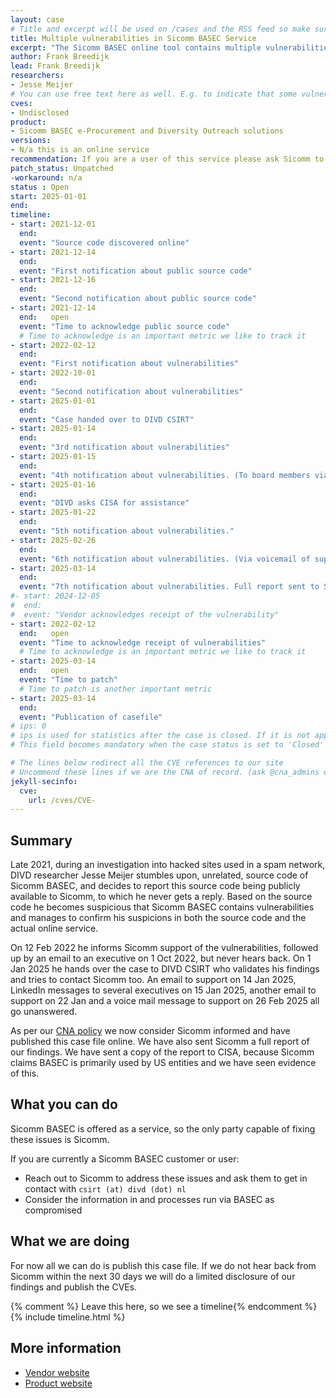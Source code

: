 ```yaml
---
layout: case
# Title and excerpt will be used on /cases and the RSS feed so make sure they reflect the case well
title: Multiple vulnerabilities in Sicomm BASEC Service
excerpt: "The Sicomm BASEC online tool contains multiple vulnerabilities."
author: Frank Breedijk
lead: Frank Breedijk
researchers:
- Jesse Meijer
# You can use free text here as well. E.g. to indicate that some vulnerabilities don't have CVEs assigned (yet). But, given that we discovered that you should always be able to get a CVE id from @cna_admins on Slack
cves:
- Undisclosed
product: 
- Sicomm BASEC e-Procurement and Diversity Outreach solutions
versions: 
- N/a this is an online service
recommendation: If you are a user of this service please ask Sicomm to fix these vulnerabilities
patch_status: Unpatched
-workaround: n/a
status : Open
start: 2025-01-01
end: 
timeline:
- start: 2021-12-01
  end:
  event: "Source code discovered online"
- start: 2021-12-14
  end:
  event: "First notification about public source code"
- start: 2021-12-16
  end:
  event: "Second notification about public source code"
- start: 2021-12-14
  end:   open
  event: "Time to acknowledge public source code"
  # Time to acknowledge is an important metric we like to track it
- start: 2022-02-12
  end:
  event: "First notification about vulnerabilities"
- start: 2022-10-01
  end:
  event: "Second notification about vulnerabilities"
- start: 2025-01-01
  end:
  event: "Case handed over to DIVD CSIRT"
- start: 2025-01-14
  end:
  event: "3rd notification about vulnerabilities"
- start: 2025-01-15
  end:
  event: "4th notification about vulnerabilities. (To board members via LinkedIn)"
- start: 2025-01-16
  end:
  event: "DIVD asks CISA for assistance"
- start: 2025-01-22
  end:
  event: "5th notification about vulnerabilities."
- start: 2025-02-26
  end:
  event: "6th notification about vulnerabilities. (Via voicemail of support)"
- start: 2025-03-14
  end:
  event: "7th notification about vulnerabilities. Full report sent to Sicomm and CISA"
#- start: 2024-12-05
#  end:
#  event: "Vendor acknowledges receipt of the vulnerability"
- start: 2022-02-12
  end:   open
  event: "Time to acknowledge receipt of vulnerabilities"
  # Time to acknowledge is an important metric we like to track it
- start: 2025-03-14
  end:   open
  event: "Time to patch"
  # Time to patch is another important metric
- start: 2025-03-14
  end:   
  event: "Publication of casefile"
# ips: 0 
# ips is used for statistics after the case is closed. If it is not applicable, you can set IPs to n/a (e.g. stolen credentials)
# This field becomes mandatory when the case status is set to 'Closed'

# The lines below redirect all the CVE references to our site
# Uncommend these lines if we are the CNA of record. (ask @cna_admins on Slack if you don't know)
jekyll-secinfo:
  cve:
    url: /cves/CVE-
---
```

## Summary

Late 2021, during an investigation into hacked sites used in a spam network, DIVD researcher Jesse Meijer stumbles upon, unrelated, source code of Sicomm BASEC, and decides to report this source code being publicly available to Sicomm, to which he never gets a reply. Based on the source code he becomes suspicious that Sicomm BASEC contains vulnerabilities and manages to confirm his suspicions in both the source code and the actual online service.

On 12 Feb 2022 he informs Sicomm support of the vulnerabilities, followed up by an email to an executive on 1 Oct 2022, but never hears back. On 1 Jan 2025 he hands over the case to DIVD CSIRT who validates his findings and tries to contact Sicomm too. An email to support on 14 Jan 2025, LinkedIn messages to several executives on 15 Jan 2025, another email to support on 22 Jan and a voice mail message to support on 26 Feb 2025 all go unanswered.

As per our [CNA policy](https://csirt.divd.nl/cna) we now consider Sicomm informed and have published this case file online. We have also sent Sicomm a full report of our findings. We have sent a copy of the report to CISA, because Sicomm claims BASEC is primarily used by US entities and we have seen evidence of this.

## What you can do

Sicomm BASEC is offered as a service, so the only party capable of fixing these issues is Sicomm. 

If you are currently a Sicomm BASEC customer or user:
* Reach out to Sicomm to address these issues and ask them to get in contact with `csirt (at) divd (dot) nl`
* Consider the information in and processes run via BASEC as compromised

## What we are doing

For now all we can do is publish this case file. If we do not hear back from Sicomm within the next 30 days we will do a limited disclosure of our findings and publish the CVEs.

{% comment %}  Leave this here, so we see a timeline{% endcomment %}
{% include timeline.html %}


## More information
* [Vendor website](https://www.sicomm.net/)
* [Product website](https://www.sicomm.net/basec-agency-solutions/)
